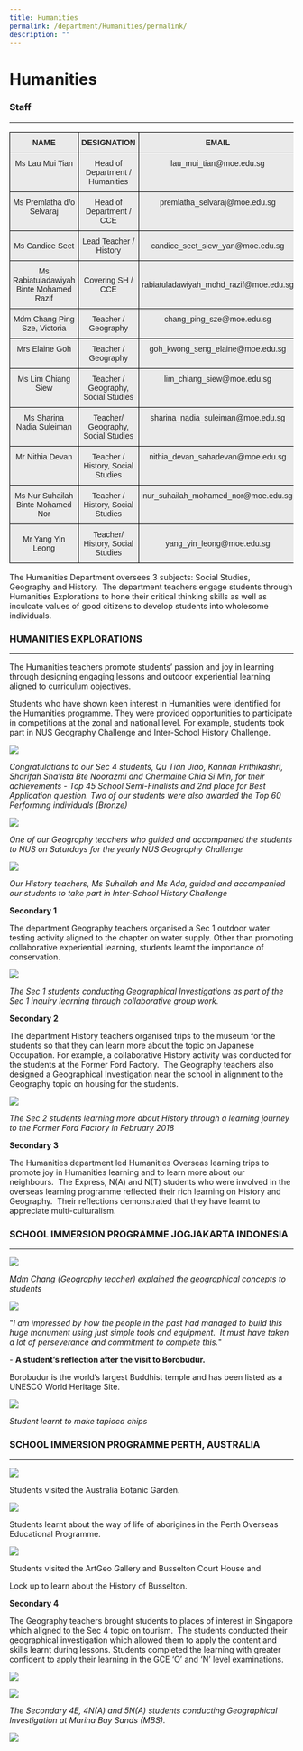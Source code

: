 ```yaml
---
title: Humanities
permalink: /department/Humanities/permalink/
description: ""
---
```

Humanities
==========

### Staff
-----

<style type="text/css">
.tg  {border-collapse:collapse;border-spacing:0;}
.tg td{border-color:black;border-style:solid;border-width:1px;font-family:Arial, sans-serif;font-size:14px;
  overflow:hidden;padding:10px 5px;word-break:normal;}
.tg th{border-color:black;border-style:solid;border-width:1px;font-family:Arial, sans-serif;font-size:14px;
  font-weight:normal;overflow:hidden;padding:10px 5px;word-break:normal;}
.tg .tg-n4qt{background-color:#EAEAEA;color:#222;font-weight:bold;text-align:center;vertical-align:top}
.tg .tg-ii8k{background-color:#EAEAEA;color:#222;text-align:center;vertical-align:top}
.tg .tg-ku5w{background-color:#EAEAEA;color:#222;text-align:center;vertical-align:middle}
</style>
<table class="tg">
<thead>
  <tr>
    <th class="tg-n4qt">NAME</th>
    <th class="tg-n4qt">DESIGNATION</th>
    <th class="tg-n4qt">EMAIL</th>
  </tr>
</thead>
<tbody>
  <tr>
    <td class="tg-ii8k">Ms Lau Mui Tian</td>
    <td class="tg-ii8k">Head of Department / Humanities</td>
    <td class="tg-ii8k">lau_mui_tian@moe.edu.sg</td>
  </tr>
  <tr>
    <td class="tg-ii8k">Ms Premlatha d/o Selvaraj</td>
    <td class="tg-ii8k">Head of Department / CCE </td>
    <td class="tg-ii8k">premlatha_selvaraj@moe.edu.sg</td>
  </tr>
  <tr>
    <td class="tg-ku5w"><span style="color:#222;background-color:#EAEAEA">Ms Candice Seet </span></td>
    <td class="tg-ku5w"><span style="color:#222;background-color:#EAEAEA"> Lead Teacher / History</span></td>
    <td class="tg-ku5w"><span style="color:#222;background-color:#EAEAEA">candice_seet_siew_yan@moe.edu.sg </span></td>
  </tr>
  <tr>
    <td class="tg-ku5w"><span style="color:#222;background-color:#EAEAEA"> Ms Rabiatuladawiyah Binte Mohamed Razif</span></td>
    <td class="tg-ku5w"><span style="color:#222;background-color:#EAEAEA">Covering SH / CCE </span></td>
    <td class="tg-ku5w"><span style="color:#222;background-color:#EAEAEA">rabiatuladawiyah_mohd_razif@moe.edu.sg </span></td>
  </tr>
  <tr>
    <td class="tg-ii8k">Mdm Chang Ping Sze, Victoria</td>
    <td class="tg-ii8k">Teacher / Geography</td>
    <td class="tg-ii8k">chang_ping_sze@moe.edu.sg</td>
  </tr>
  <tr>
    <td class="tg-ii8k">Mrs Elaine Goh</td>
    <td class="tg-ii8k">Teacher / Geography</td>
    <td class="tg-ii8k">goh_kwong_seng_elaine@moe.edu.sg</td>
  </tr>
  <tr>
    <td class="tg-ii8k">Ms Lim Chiang Siew</td>
    <td class="tg-ii8k">Teacher / Geography, Social Studies</td>
    <td class="tg-ii8k">lim_chiang_siew@moe.edu.sg</td>
  </tr>
  <tr>
    <td class="tg-ii8k">Ms Sharina Nadia Suleiman</td>
    <td class="tg-ii8k">Teacher/ Geography, Social Studies </td>
    <td class="tg-ii8k">sharina_nadia_suleiman@moe.edu.sg  </td>
  </tr>
  <tr>
    <td class="tg-ii8k">Mr Nithia Devan</td>
    <td class="tg-ii8k">Teacher / History, Social Studies </td>
    <td class="tg-ii8k">nithia_devan_sahadevan@moe.edu.sg</td>
  </tr>
  <tr>
    <td class="tg-ii8k">Ms Nur Suhailah Binte Mohamed Nor</td>
    <td class="tg-ii8k">Teacher / History, Social Studies </td>
    <td class="tg-ii8k">nur_suhailah_mohamed_nor@moe.edu.sg</td>
  </tr>
  <tr>
    <td class="tg-ku5w"><span style="color:#222;background-color:#EAEAEA"> Mr Yang Yin Leong</span></td>
    <td class="tg-ku5w"><span style="color:#222;background-color:#EAEAEA">Teacher/ History, Social Studies</span></td>
    <td class="tg-ku5w"><span style="color:#222;background-color:#EAEAEA"> yang_yin_leong@moe.edu.sg</span></td>
  </tr>
</tbody>
</table>

The Humanities Department oversees 3 subjects: Social Studies, Geography and History.  The department teachers engage students through Humanities Explorations to hone their critical thinking skills as well as inculcate values of good citizens to develop students into wholesome individuals.

  

### HUMANITIES EXPLORATIONS
-----------------------

The Humanities teachers promote students’ passion and joy in learning through designing engaging lessons and outdoor experiential learning aligned to curriculum objectives.

Students who have shown keen interest in Humanities were identified for the Humanities programme. They were provided opportunities to participate in competitions at the zonal and national level. For example, students took part in NUS Geography Challenge and Inter-School History Challenge.


![](/images/Humanities.png)

_Congratulations to our Sec 4 students, Qu Tian Jiao, Kannan Prithikashri, Sharifah Sha’ista Bte Noorazmi and Chermaine Chia Si Min, for their achievements - Top 45 School Semi-Finalists and 2nd place for Best Application question. Two of our students were also awarded the Top 60 Performing individuals (Bronze)_

![](/images/Humanities1.png)

_One of our Geography teachers who guided and accompanied the students to NUS on Saturdays for the yearly NUS Geography Challenge_

![](/images/Humanities2.png)

_Our History teachers, Ms Suhailah and Ms Ada, guided and accompanied our students to take part in Inter-School History Challenge_

**Secondary 1**

The department Geography teachers organised a Sec 1 outdoor water testing activity aligned to the chapter on water supply. Other than promoting collaborative experiential learning, students learnt the importance of conservation.

![](/images/Humanities3.png)

_The Sec 1 students conducting Geographical Investigations as part of the Sec 1 inquiry learning through collaborative group work._


**Secondary 2**  

The department History teachers organised trips to the museum for the students so that they can learn more about the topic on Japanese Occupation. For example, a collaborative History activity was conducted for the students at the Former Ford Factory.  The Geography teachers also designed a Geographical Investigation near the school in alignment to the Geography topic on housing for the students.

![](/images/Humanities4.png)

_The Sec 2 students learning more about History through a learning journey to the Former Ford Factory in February 2018_

**Secondary 3**

The Humanities department led Humanities Overseas learning trips to promote joy in Humanities learning and to learn more about our neighbours.  The Express, N(A) and N(T) students who were involved in the overseas learning programme reflected their rich learning on History and Geography.  Their reflections demonstrated that they have learnt to appreciate multi-culturalism.

### SCHOOL IMMERSION PROGRAMME JOGJAKARTA INDONESIA
-----------------------------------------------

![](/images/JOGJAKARTA.jpeg)

_Mdm Chang (Geography teacher) explained the geographical concepts to students_

![](/images/Humanities5.jpeg)

"_I am impressed by how the people in the past had managed to build this huge monument using just simple tools and equipment.  It must have taken a lot of perseverance and commitment to complete this._"

\- **A student’s reflection after the visit to Borobudur.**  

Borobudur is the world’s largest Buddhist temple and has been listed as a UNESCO World Heritage Site.

![](/images/Humanities7.jpeg)

_Student learnt to make tapioca chips_


### SCHOOL IMMERSION PROGRAMME PERTH, AUSTRALIA
-------------------------------------------

![](/images/Perth%201.jpeg)

Students visited the Australia Botanic Garden.

![](/images/Perth%202.jpeg)

Students learnt about the way of life of aborigines in the Perth Overseas Educational Programme.

![](/images/Perth%203.jpeg)

Students visited the ArtGeo Gallery and Busselton Court House and

Lock up to learn about the History of Busselton.


**Secondary 4**

  

The Geography teachers brought students to places of interest in Singapore which aligned to the Sec 4 topic on tourism.  The students conducted their geographical investigation which allowed them to apply the content and skills learnt during lessons. Students completed the learning with greater confident to apply their learning in the GCE ‘O’ and ‘N’ level examinations.

![](/images/MBS%201.jpeg)

![](/images/MBS%202.jpeg)


_The Secondary 4E, 4N(A) and 5N(A) students conducting Geographical Investigation at Marina Bay Sands (MBS)._

![](/images/Humanities8.png)


